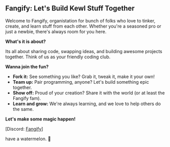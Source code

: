 ## Fangify: Let's Build Kewl Stuff Together

Welcome to Fangify, organistation for bunch of folks who love to tinker, create, and learn stuff from each other. Whether you're a seasoned pro or just a newbie, there's always room for you here. 

**What's it is about?**

Its all about sharing code, swapping ideas, and building awesome projects together. Think of us as your friendly coding club.

**Wanna join the fun?**

* **Fork it:** See something you like? Grab it, tweak it, make it your own!
* **Team up:** Pair programming, anyone? Let's build something epic together.
* **Show off:** Proud of your creation? Share it with the world (or at least the Fangify fam).
* **Learn and grow:** We're always learning, and we love to help others do the same.

**Let's make some magic happen!**

[Discord: [Fangify](https://discord.gg/avmzmj4QXm)]


have a watermelon. 🍉 
